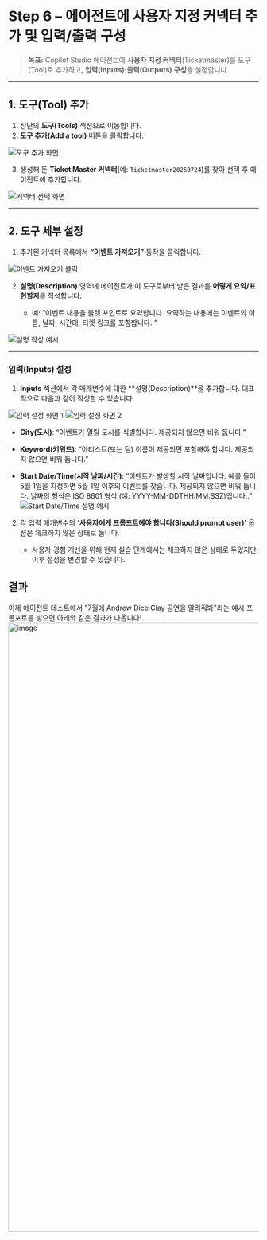 

# Step 6 – 에이전트에 사용자 지정 커넥터 추가 및 입력/출력 구성

> **목표:** Copilot Studio 에이전트에 **사용자 지정 커넥터**(Ticketmaster)를 도구(Tool)로 추가하고, **입력(Inputs)·출력(Outputs) 구성**을 설정합니다.

---

## 1. 도구(Tool) 추가

1. 상단의 **도구(Tools)** 섹션으로 이동합니다.
2. **도구 추가(Add a tool)** 버튼을 클릭합니다.

![도구 추가 화면](https://github.com/user-attachments/assets/b13435fb-cde3-4e04-8fdb-0dcd4014ef73)

3. 생성해 둔 **Ticket Master 커넥터**(예: `Ticketmaster20250724`)를 찾아 선택 후 에이전트에 추가합니다.

![커넥터 선택 화면](https://github.com/user-attachments/assets/e0f16c33-e549-4b39-9990-09989f007542)

---

## 2. 도구 세부 설정

1. 추가된 커넥터 목록에서 **“이벤트 가져오기”** 동작을 클릭합니다.

![이벤트 가져오기 클릭](https://github.com/user-attachments/assets/d5edef74-1edc-442b-9cc5-a1abdc7368e1)

2. **설명(Description)** 영역에 에이전트가 이 도구로부터 받은 결과를 **어떻게 요약/표현할지**를 작성합니다.

   * 예: “이벤트 내용을 불렛 포인트로 요약합니다. 요약하는 내용에는 이벤트의 이름, 날짜, 시간대, 티켓 링크를 포함합니다. ”

![설명 작성 예시](https://github.com/user-attachments/assets/6955e4a2-a92f-411d-9faa-8792e5f4127a)


---

### 입력(Inputs) 설정

1. **Inputs** 섹션에서 각 매개변수에 대한 \*\*설명(Description)\*\*을 추가합니다. 대표적으로 다음과 같이 작성할 수 있습니다.

![입력 설정 화면 1](https://github.com/user-attachments/assets/dd3ba87f-2595-4373-b78c-adbfc42bb5ca)
![입력 설정 화면 2](https://github.com/user-attachments/assets/60e75626-11b0-48d6-a654-5043c3887f07)

* **City(도시)**: “이벤트가 열릴 도시를 식별합니다. 제공되지 않으면 비워 둡니다.”


* **Keyword(키워드)**: “아티스트(또는 팀) 이름이 제공되면 포함해야 합니다. 제공되지 않으면 비워 둡니다.”


* **Start Date/Time(시작 날짜/시간)**: “이벤트가 발생할 시작 날짜입니다. 예를 들어 5월 1일을 지정하면 5월 1일 이후의 이벤트를 찾습니다. 제공되지 않으면 비워 둡니다. 날짜의 형식은 ISO 8601 형식 (예: YYYY-MM-DDTHH:MM:SSZ)입니다..”
  ![Start Date/Time 설명 예시](https://github.com/user-attachments/assets/ca5bcc99-aaf3-4d76-8cbe-229f3f2d51ad)






2. 각 입력 매개변수의 **‘사용자에게 프롬프트헤야 합니다(Should prompt user)’** 옵션은 체크하지 않은 상태로 둡니다.

   * 사용자 경험 개선을 위해 현재 실습 단계에서는 체크하지 않은 상태로 두었지만, 이후 설정을 변경할 수 있습니다.
  

##  결과

이제 에이전트 테스트에서 "7월에 Andrew Dice Clay 공연을 알려줘봐"라는 예시 프롬포트를 넣으면 아래와 같은 결과가 나옵니다!
<img width="1175" height="1224" alt="image" src="https://github.com/user-attachments/assets/d34c3fd9-e667-491c-8c64-40c0a6b06055" />




